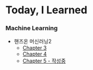 # Today, I Learned

### Machine Learning
* 핸즈온 머신러닝2
  * [Chapter 3](https://github.com/velpegor/TIL/blob/main/Machine%20Learning/%ED%95%B8%EC%A6%88%EC%98%A8%20%EB%A8%B8%EC%8B%A0%EB%9F%AC%EB%8B%9D%202%ED%8C%90/Chapter%203.md)
  * [Chapter 4](https://github.com/velpegor/TIL/blob/main/Machine%20Learning/%ED%95%B8%EC%A6%88%EC%98%A8%20%EB%A8%B8%EC%8B%A0%EB%9F%AC%EB%8B%9D%202%ED%8C%90/Chapter%204.md)
  * [Chapter 5 - 작성중](https://github.com/velpegor/TIL/blob/main/Machine%20Learning/%ED%95%B8%EC%A6%88%EC%98%A8%20%EB%A8%B8%EC%8B%A0%EB%9F%AC%EB%8B%9D%202%ED%8C%90/Chapter%205.md)
